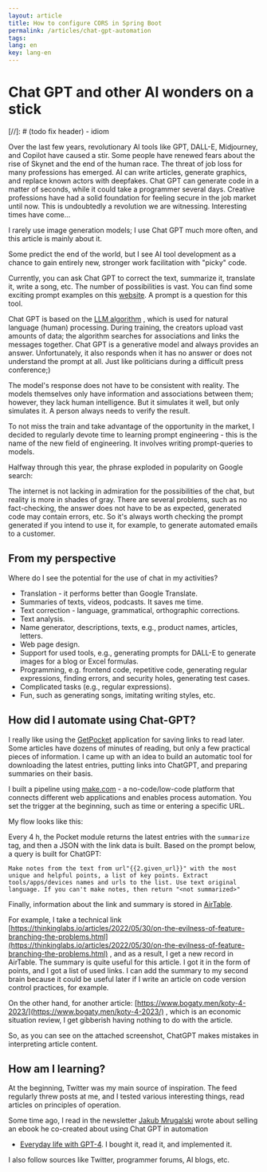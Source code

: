 ```yaml
---
layout: article
title: How to configure CORS in Spring Boot
permalink: /articles/chat-gpt-automation
tags:
lang: en
key: lang-en
---
```


# Chat GPT and other AI wonders on a stick

[//]: # (todo fix header) - idiom

Over the last few years, revolutionary AI tools like GPT, DALL-E, Midjourney,
and Copilot have caused a stir. Some people have renewed fears about the rise of
Skynet and the end of the human race. The threat of job loss for many
professions has emerged. AI can write articles, generate graphics, and replace
known actors with deepfakes. Chat GPT can generate code in a matter of seconds,
while it could take a programmer several days. Creative professions have had a
solid foundation for feeling secure in the job market until now. This is
undoubtedly a revolution we are witnessing. Interesting times have come…

I rarely use image generation models; I use Chat GPT much more often, and this
article is mainly about it.

Some predict the end of the world, but I see AI tool development as a chance to
gain entirely new, stronger work facilitation with "picky" code.

Currently, you can ask Chat GPT to correct the text, summarize it, translate it,
write a song, etc. The number of possibilities is vast. You can find some
exciting prompt examples on
this [website](https://github.com/f/awesome-chatgpt-prompts). A prompt is a
question for this tool.

Chat GPT is based on the [LLM algorithm](https://www.analyticsvidhya.com/blog/2023/03/an-introduction-to-large-language-models-llms/)
, which is used for natural language (human) processing. During training, the
creators upload vast amounts of data; the algorithm searches for associations
and links the messages together. Chat GPT is a generative model and always
provides an answer. Unfortunately, it also responds when it has no answer or
does not understand the prompt at all. Just like politicians during a difficult
press conference;)

The model's response does not have to be consistent with reality. The models
themselves only have information and associations between them; however, they
lack human intelligence. But it simulates it well, but only simulates it. A
person always needs to verify the result.

To not miss the train and take advantage of the opportunity in the market, I
decided to regularly devote time to learning prompt engineering - this is the
name of the new field of engineering. It involves writing prompt-queries to
models.

Halfway through this year, the phrase exploded in popularity on Google search:

The internet is not lacking in admiration for the possibilities of the chat, but
reality is more in shades of gray. There are several problems, such as no
fact-checking, the answer does not have to be as expected, generated code may
contain errors, etc. So it's always worth checking the prompt generated if you
intend to use it, for example, to generate automated emails to a customer.

## From my perspective

Where do I see the potential for the use of chat in my activities?

- Translation - it performs better than Google Translate.
- Summaries of texts, videos, podcasts. It saves me time.
- Text correction - language, grammatical, orthographic corrections.
- Text analysis.
- Name generator, descriptions, texts, e.g., product names, articles, letters.
- Web page design.
- Support for used tools, e.g., generating prompts for DALL-E to generate images
  for a blog or Excel formulas.
- Programming, e.g. frontend code, repetitive code, generating regular
  expressions, finding errors, and security holes, generating test cases.
- Complicated tasks (e.g., regular expressions).
- Fun, such as generating songs, imitating writing styles, etc.

## How did I automate using Chat-GPT?

I really like using the [GetPocket](https://getpocket.com/) application for
saving links to read later. Some articles have dozens of minutes of reading, but
only a few practical pieces of information. I came up with an idea to build an
automatic tool for downloading the latest entries, putting links into ChatGPT,
and preparing summaries on their basis.

I built a pipeline using [make.com](https://www.make.com/en) - a
no-code/low-code platform that connects different web applications and enables
process automation. You set the trigger at the beginning, such as time or
entering a specific URL.

My flow looks like this:

Every 4 h, the Pocket module returns the latest entries with the `summarize`
tag, and then a JSON with the link data is built. Based on the prompt below, a
query is built for ChatGPT:

```
Make notes from the text from url"{{2.given_url}}" with the most unique and helpful points, a list of key points. Extract tools/apps/devices names and urls to the list. Use text original language. If you can't make notes, then return "<not summarized>"
```

Finally, information about the link and summary is stored
in [AirTable](https://airtable.com/).

For example, I take a technical
link [https://thinkinglabs.io/articles/2022/05/30/on-the-evilness-of-feature-branching-the-problems.html](https://thinkinglabs.io/articles/2022/05/30/on-the-evilness-of-feature-branching-the-problems.html)
, and as a result, I get a new record in AirTable. The summary is quite useful
for this article. I got it in the form of points, and I got a list of used
links. I can add the summary to my second brain because it could be useful later
if I write an article on code version control practices, for example.

On the other hand, for another
article: [https://www.bogaty.men/koty-4-2023/](https://www.bogaty.men/koty-4-2023/)
, which is an economic situation review, I get gibberish having nothing to do
with the article.

So, as you can see on the attached screenshot, ChatGPT makes mistakes in
interpreting article content.

## How am I learning?

At the beginning, Twitter was my main source of inspiration. The feed regularly
threw posts at me, and I tested various interesting things, read articles on
principles of operation.

Some time ago, I read in the newsletter [Jakub Mrugalski]([https://unknow.news/)
wrote about selling an ebook he co-created about using Chat GPT in automation
- [Everyday life with GPT-4](https://gpt.zautomatyzowani.pl/). I bought it, read
it, and implemented it.

I also follow sources like Twitter, programmer forums, AI blogs, etc.
